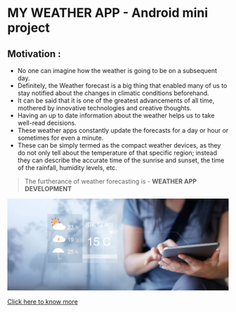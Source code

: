 # MY WEATHER APP - Android mini project

## Motivation :
- No one can imagine how the weather is going to be on a subsequent day. 
- Definitely, the Weather forecast is a big thing that enabled many of us to stay notified about the changes in climatic conditions beforehand. 
- It can be said that it is one of the greatest advancements of all time, mothered by innovative technologies and creative thoughts. 
- Having an up to date information about the weather helps us to take well-read decisions.
- These weather apps constantly update the forecasts for a day or hour or sometimes for even a minute. 
- These can be simply termed as the compact weather devices, as they do not only tell about the temperature of that specific region; instead they can describe the accurate time of the sunrise and sunset, the time of the rainfall, humidity levels, etc.

> The furtherance of weather forecasting is - **WEATHER APP DEVELOPMENT**

![](./APK/img/background.jpg)

[Click here to know more](https://gudivaraprasad.github.io/Android-Weather-App/APK/)

